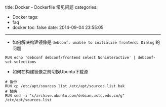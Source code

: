 title: Docker -  Dockerfile 常见问题
categories:
  - Docker
tags:
  - faq
  - docker
toc: false
date: 2014-09-04 23:55:05
---


- 如何解决构建镜像是 `debconf: unable to initialize frontend: Dialog` 的问题

```
RUN echo 'debconf debconf/frontend select Noninteractive' | debconf-set-selections
```

- 如何在构建镜像之前切换Ubuntu下载源

```
# 备份
RUN cp /etc/apt/sources.list /etc/apt/sources.list.bak
# 替换
RUN sed -i "s/archive.ubuntu.com/debian.ustc.edu.cn/g" /etc/apt/sources.list
```